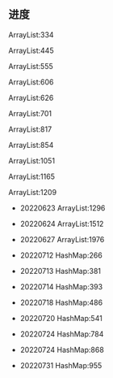 

## 进度
ArrayList:334

ArrayList:445

ArrayList:555

ArrayList:606

ArrayList:626

ArrayList:701

ArrayList:817

ArrayList:854

ArrayList:1051

ArrayList:1165

ArrayList:1209

+ 20220623
ArrayList:1296

+ 20220624
ArrayList:1512

+ 20220627
ArrayList:1976

+ 20220712
HashMap:266


+ 20220713
  HashMap:381

+ 20220714
  HashMap:393

+ 20220718
  HashMap:486

+ 20220720
  HashMap:541

+ 20220724
  HashMap:784

+ 20220724
  HashMap:868

+ 20220731
  HashMap:955
  


